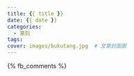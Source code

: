 ```yaml
---
title: {{ title }}
date: {{ date }}
categories:
  - 篆刻
tags:
cover: images/bukutang.jpg  # 文章封面圖
---
```



{% fb_comments %}

